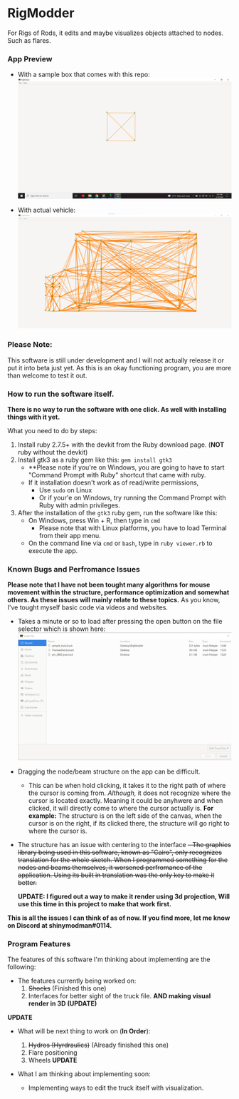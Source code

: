 # RigModder
For Rigs of Rods, it edits and maybe visualizes objects attached to nodes. Such as flares.

### App Preview

- With a sample box that comes with this repo:
![main_app_window_1](./rm_screenshots/app_preview.png)

- With actual vehicle:
![main_app_window_2](./rm_screenshots/app_preview_2.png)

### Please Note:
This software is still under development and I will not actually release it or put it into beta just yet. As this is an okay functioning program, you are more than welcome to test it out.

### How to run the software itself.

**There is no way to run the software with one click. As well with installing things with it yet.**

What you need to do by steps:

1. Install ruby 2.7.5+ with the devkit from the Ruby download page. (**NOT** ruby without the devkit)
1. Install gtk3 as a ruby gem like this: `gem install gtk3`
	- **Please note if you're on Windows, you are going to have to start "Command Prompt with Ruby" shortcut that came with ruby.
	- If it installation doesn't work as of read/write permissions, 
		- Use `sudo` on Linux
		- Or if your'e on Windows, try running the Command Prompt with Ruby with admin privileges.
1. After the installation of the `gtk3` ruby gem, run the software like this:
	- On Windows, press Win + R, then type in ``cmd``
		- Please note that with Linux platforms, you have to load Terminal from their app menu.
	- On the command line via `cmd` or `bash`, type in `ruby viewer.rb` to execute the app.

### Known Bugs and Perfromance Issues
**Please note that I have not been tought many algorithms for mouse movement within the structure, performance optimization and somewhat others. As these issues will mainly relate to these topics.** As you know, I've tought myself basic code via videos and websites.

- Takes a minute or so to load after pressing the open button on the file selector which is shown here:
![the_file_chooser](./rm_screenshots/file_loader.png)

- Dragging the node/beam structure on the app can be difficult.
	- This can be when hold clicking, it takes it to the right path of where the cursor is coming from. *Although,* it does not recognize where the cursor is located exactly. Meaning it could be anyhwere and when clicked, it will directly come to where the cursor actually is. **For example:** The structure is on the left side of the canvas, when the cursor is on the right, if its clicked there, the structure will go right to where the cursor is.

- The structure has an issue with centering to the interface
	~~- The graphics library being used in this software, known as "Cairo", only recognizes translation for the whole sketch. When I programmed something for the nodes and beams themselves, it worsened perfromance of the application. Using its built in translation was the only key to make it better.~~

	**UPDATE: I figured out a way to make it render using 3d projection, Will use this time in this project to make that work first.**

**This is all the issues I can think of as of now. If you find more, let me know on Discord at shinymodman#0114.**

### Program Features
The features of this software I'm thinking about implementing are the following:

- The features currently being worked on:
	1. ~~Shocks~~ (Finished this one)
	1. Interfaces for better sight of the truck file. **AND making visual render in 3D (UPDATE)**

**UPDATE**
- What will be next thing to work on (**In Order**):
	1. ~~Hydros (Hyrdraulics)~~ (Already finished this one)
	1. Flare positioning
	1. Wheels
**UPDATE**
	
- What I am thinking about implementing soon:
	- Implementing ways to edit the truck itself with visualization.